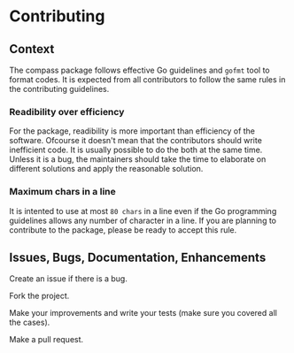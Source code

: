 # Contributing

## Context

The compass package follows effective Go guidelines and `gofmt` tool to format
codes. It is expected from all contributors to follow the same rules in the
contributing guidelines.

### Readibility over efficiency

For the package, readibility is more important than efficiency of the software.
Ofcourse it doesn't mean that the contributors should write inefficient code.
It is usually possible to do the both at the same time. Unless it is a bug, the
maintainers should take the time to elaborate on different solutions and apply
the reasonable solution.

### Maximum chars in a line

It is intented to use at most `80 chars` in a line even if the Go programming
guidelines allows any number of character in a line. If you are planning to
contribute to the package, please be ready to accept this rule.

## Issues, Bugs, Documentation, Enhancements

Create an issue if there is a bug.

Fork the project.

Make your improvements and write your tests (make sure you covered all the
cases).

Make a pull request.
